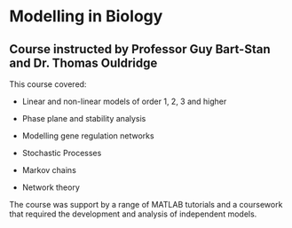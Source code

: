 # Modelling in Biology
## Course instructed by Professor Guy Bart-Stan and Dr. Thomas Ouldridge

This course covered:
 * Linear and non-linear models of order 1, 2, 3 and higher
 * Phase plane and stability analysis
 * Modelling gene regulation networks

 * Stochastic Processes
 * Markov chains
 * Network theory
 
The course was support by a range of MATLAB tutorials and a coursework that required the development and analysis of independent models.

